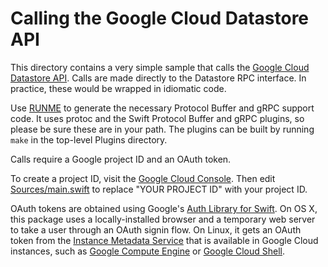 # Calling the Google Cloud Datastore API

This directory contains a very simple sample that calls the 
[Google Cloud Datastore API](https://cloud.google.com/datastore/docs/reference/rpc/google.datastore.v1).
Calls are made directly to the Datastore RPC interface. 
In practice, these would be wrapped in idiomatic code.

Use [RUNME](RUNME) to generate the necessary Protocol Buffer
and gRPC support code. It uses protoc and the Swift Protocol
Buffer and gRPC plugins, so please be sure these are in your
path. The plugins can be built by running `make` in the 
top-level Plugins directory.

Calls require a Google project ID and an OAuth token.

To create a project ID, visit the 
[Google Cloud Console](https://cloud.google.com/console).
Then edit [Sources/main.swift](Sources/main.swift) to 
replace "YOUR PROJECT ID" with your project ID.

OAuth tokens are obtained using Google's 
[Auth Library for Swift](https://github.com/google/auth-library-swift).
On OS X, this package uses a locally-installed browser and
a temporary web server to take a user through an OAuth signin flow.
On Linux, it gets an OAuth token from the
[Instance Metadata Service](https://cloud.google.com/compute/docs/storing-retrieving-metadata)
that is available in Google Cloud instances, such as 
[Google Compute Engine](https://cloud.google.com/compute/)
or 
[Google Cloud Shell](https://cloud.google.com/shell/docs/).